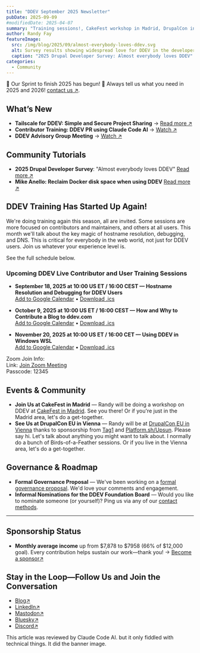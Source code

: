 ```yaml
---
title: "DDEV September 2025 Newsletter"
pubDate: 2025-09-09
#modifiedDate: 2025-04-07
summary: "Training sessions!, CakeFest workshop in Madrid, DrupalCon in Vienna, governance proposal, and community updates"
author: Randy Fay
featureImage:
  src: /img/blog/2025/09/almost-everybody-loves-ddev.svg
  alt: Survey results showing widespread love for DDEV in the developer community
  caption: "2025 Drupal Developer Survey: Almost everybody loves DDEV"
categories:
  - Community
---
```


🚀 Our Sprint to finish 2025 has begun! 🌟
Always tell us what you need in 2025 and 2026! [contact us ↗](/contact).

## What’s New

- **Tailscale for DDEV: Simple and Secure Project Sharing** → [Read more ↗](tailscale-router-ddev-addon.md)
- **Contributor Training: DDEV PR using Claude Code AI** → [Watch ↗](claude-code-ai-pr-for-ddev-contributor-training.md)
- **DDEV Advisory Group Meeting** → [Watch ↗](https://github.com/orgs/ddev/discussions/7579)

## Community Tutorials

- **2025 Drupal Developer Survey**: "Almost everybody loves DDEV" [Read more ↗](https://www.ironstar.io/devsurvey25/)
- **Mike Anello: Reclaim Docker disk space when using DDEV** [Read more ↗](https://www.drupaleasy.com/quicktips/reclaim-docker-disk-space-when-using-ddev)

## DDEV Training Has Started Up Again!

We're doing training again this season, all are invited. Some sessions are more focused on contributors and maintainers, and others at all users. This month we'll talk about the key magic of hostname resolution, debugging, and DNS. This is critical for everybody in the web world, not just for DDEV users. Join us whatever your experience level is.

See the full schedule below.

### Upcoming DDEV Live Contributor and User Training Sessions

- **September 18, 2025 at 10:00 US ET / 16:00 CEST — Hostname Resolution and Debugging for DDEV Users**  
  [Add to Google Calendar](https://calendar.google.com/calendar/render?action=TEMPLATE&text=Hostname%20resolution%20and%20debugging%20for%20DDEV%20users&dates=20250918T140000Z/20250918T150000Z&details=Join%20the%20DDEV%20training%20session%20via%20Zoom.%0ALink%3A%20https%3A%2F%2Fus02web.zoom.us%2Fj%2F7315692237%3Fpwd%3DRHR6NUkwb0g5WXIzS2NOcXRucCthZz09%0AMeeting%20ID%3A%20731%20569%202237%0APasscode%3A%2012345&location=Online&trp=true) •
  [Download .ics](/files/ics/ddev-2025-09-18.ics)

- **October 9, 2025 at 10:00 US ET / 16:00 CEST — How and Why to Contribute a Blog to ddev.com**  
  [Add to Google Calendar](https://calendar.google.com/calendar/render?action=TEMPLATE&text=How%20and%20Why%20to%20contribute%20a%20blog%20to%20ddev.com&dates=20251009T140000Z/20251009T150000Z&details=Join%20the%20DDEV%20training%20session%20via%20Zoom.%0ALink%3A%20https%3A%2F%2Fus02web.zoom.us%2Fj%2F7315692237%3Fpwd%3DRHR6NUkwb0g5WXIzS2NOcXRucCthZz09%0AMeeting%20ID%3A%20731%20569%202237%0APasscode%3A%2012345&location=Online&trp=true) •
  [Download .ics](/files/ics/ddev-2025-10-09.ics)

- **November 20, 2025 at 10:00 US ET / 16:00 CET — Using DDEV in Windows WSL**  
  [Add to Google Calendar](https://calendar.google.com/calendar/render?action=TEMPLATE&text=Using%20DDEV%20in%20Windows%20WSL&dates=20251120T150000Z/20251120T160000Z&details=Join%20the%20DDEV%20training%20session%20via%20Zoom.%0ALink%3A%20https%3A%2F%2Fus02web.zoom.us%2Fj%2F7315692237%3Fpwd%3DRHR6NUkwb0g5WXIzS2NOcXRucCthZz09%0AMeeting%20ID%3A%20731%20569%202237%0APasscode%3A%2012345&location=Online&trp=true) •
  [Download .ics](/files/ics/ddev-2025-11-20.ics)

Zoom Join Info:  
Link: [Join Zoom Meeting](https://us02web.zoom.us/j/7315692237?pwd=RHR6NUkwb0g5WXIzS2NOcXRucCthZz09)  
Passcode: 12345

## Events & Community

- **Join Us at CakeFest in Madrid** — Randy will be doing a workshop on DDEV at [CakeFest in Madrid](https://cakefest.org/). See you there! Or if you're just in the Madrid area, let's do a get-together.
- **See Us at DrupalCon EU in Vienna** — Randy will be at [DrupalCon EU in Vienna](https://events.drupal.org/vienna2025) thanks to sponsorship from [Tag1](https://www.tag1consulting.com/) and [Platform.sh/Upsun](https://upsun.com). Please say hi. Let's talk about anything you might want to talk about. I normally do a bunch of Birds-of-a-Feather sessions. Or if you live in the Vienna area, let's do a get-together.

## Governance & Roadmap

- **Formal Governance Proposal** — We've been working on a [formal governance proposal](https://docs.google.com/document/d/1MXatsz2FMBSnllnUArNCv562x0T2-EF1OwqsFEU9_-M/edit?usp=sharing). We'd love your comments and engagement.
- **Informal Nominations for the DDEV Foundation Board** — Would you like to nominate someone (or yourself)? Ping us via any of our [contact methods](/contact/).

---

## Sponsorship Status

- **Monthly average income** up from $7,878 to $7958 (66% of $12,000 goal). Every contribution helps sustain our work—thank you! → [Become a sponsor↗](https://github.com/sponsors/ddev)

## Stay in the Loop—Follow Us and Join the Conversation

- [Blog↗](https://ddev.com/blog/)
- [LinkedIn↗](https://www.linkedin.com/company/ddev-foundation)
- [Mastodon↗](https://fosstodon.org/@ddev)
- [Bluesky↗](https://bsky.app/profile/ddev.bsky.social)
- [Discord↗](/s/discord)

This article was reviewed by Claude Code AI. but it only fiddled with technical things. It did the banner image.
